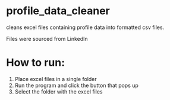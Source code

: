 # profile_data_cleaner
cleans excel files containing profile data into formatted csv files.

Files were sourced from LinkedIn

# How to run:
1. Place excel files in a single folder
2. Run the program and click the button that pops up
3. Select the folder with the excel files
